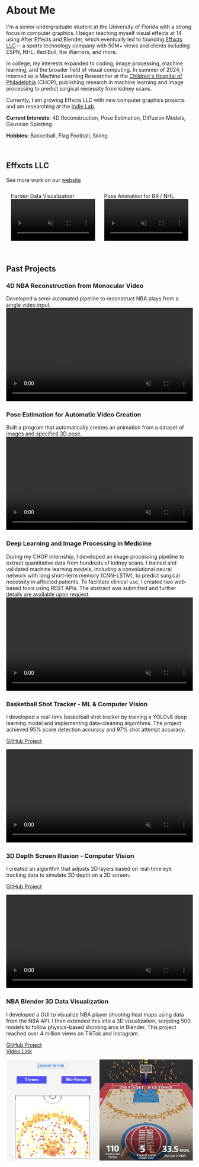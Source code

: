 # About Me

I'm a senior undergraduate student at the University of Florida with a strong focus in computer graphics. I began teaching myself visual effects at 14 using After Effects and Blender, which eventually led to founding <a href="https://www.effxcts.com" target="_blank">Effxcts LLC</a>— a sports technology company with 50M+ views and clients including ESPN, NHL, Red Bull, the Warriors, and more.

In college, my interests expanded to coding, image processing, machine learning, and the broader field of visual computing. In summer of 2024, I interned as a Machine Learning Researcher at the <a href="https://www.chop.edu/" target="_blank">Children's Hospital of Philadelphia</a> (CHOP), publishing research in machine learning and image processing to predict surgical necessity from kidney scans.

Currently, I am growing Effxcts LLC with new computer graphics projects and am researching at the <a href="https://www.cise.ufl.edu/~eragan/indie.html" target="_blank">Indie Lab</a>.

**Current Interests:** 4D Reconstruction, Pose Estimation, Diffusion Models, Gaussian Splatting

**Hobbies:** Basketball, Flag Football, Skiing

<br>


## Effxcts LLC

See more work on our <a href="https://www.effxcts.com" target="_blank"> website</a>
<div style="display: flex; flex-wrap: wrap; justify-content: space-evenly;">
    <div style="flex-basis: 45%; margin: 2.5%;">
        Harden Data Visualization
        <video controls loop="" muted="" autoplay="" style="width: 100%; height: auto;">
            <source src="https://github.com/avishah3/avishah3.github.io/raw/refs/heads/main/videos/Harden.Threes.Video.mp4">
        </video>
    </div>
    <div style="flex-basis: 45%; margin: 2.5%;">
        Pose Animation for BR / NHL
        <video controls loop="" muted="" autoplay="" style="width: 100%; height: auto;">
            <source src="https://github.com/avishah3/avishah3.github.io/raw/refs/heads/main/videos/BR%20NHL%20Edit.mp4">
        </video>
    </div>
</div>
<br>

## Past Projects

### 4D NBA Reconstruction from Monocular Video
Developed a semi-automated pipeline to reconstruct NBA plays from a single video input.
<video controls loop="" muted="" autoplay="" style="width: 100%; height: auto;">
    <source src="https://github.com/avishah3/avishah3.github.io/raw/refs/heads/main/videos/Nba.3D.Breakdown.mp4">
</video>
<br>

### Pose Estimation for Automatic Video Creation
Built a program that automatically creates an animation from a dataset of images and specified 3D pose.
<video controls loop="" muted="" autoplay="" style="width: 100%; height: auto;">
    <source src="https://github.com/avishah3/avishah3.github.io/raw/refs/heads/main/videos/Pose%20Estimation%20Breakdown.mp4">
</video>
<br>

### Deep Learning and Image Processing in Medicine
During my CHOP internship, I developed an image processing pipeline to extract quantitative data from hundreds of kidney scans. I trained and validated machine learning models, including a convolutional neural network with long short-term memory (CNN-LSTM), to predict surgical necessity in affected patients. To facilitate clinical use, I created two web-based tools using REST APIs. The abstract was submitted and further details are available upon request.
<video controls loop="" muted="" autoplay="" style="width: 100%; height: auto;">
    <source src="https://github.com/avishah3/avishah3.github.io/raw/refs/heads/main/videos/Chop.Video.mp4">
</video>
<br>

### Basketball Shot Tracker - ML & Computer Vision
I developed a real-time basketball shot tracker by training a YOLOv8 deep learning model and implementing data-cleaning algorithms. The project achieved 95% score detection accuracy and 97% shot attempt accuracy.

<a href="https://github.com/avishah3/AI-Basketball-Shot-Detection-Tracker" target="_blank">GitHub Project</a>

<video controls loop="" muted="" autoplay="" style="width: 100%; height: auto;">
    <source src="https://github.com/avishah3/avishah3.github.io/raw/refs/heads/main/videos/Basketball.Shot.Tracker.mp4">
</video>
<br>

### 3D Depth Screen Illusion - Computer Vision
I created an algorithm that adjusts 2D layers based on real-time eye tracking data to simulate 3D depth on a 2D screen.

<a href="https://github.com/avishah3/3D-Screen-Illusion-Using-Webcam" target="_blank">GitHub Project</a>

<video controls loop="" muted="" autoplay="" style="width: 100%; height: auto;">
    <source src="https://github.com/avishah3/avishah3.github.io/raw/refs/heads/main/videos/3D.Depth.Illusion.mp4">
</video>
<br>

### NBA Blender 3D Data Visualization
I developed a GUI to visualize NBA player shooting heat maps using data from the NBA API. I then extended this into a 3D visualization, scripting 500 models to follow physics-based shooting arcs in Blender. This project reached over 4 million views on TikTok and Instagram.

<a href="https://github.com/avishah3/DSA-final-project" target="_blank">GitHub Project</a>
<br>
<a href="https://www.instagram.com/effxcts/reel/C1a-GdfgVMk/" target="_blank">Video Link</a>

<div style="display: flex; justify-content: space-between;">
  <img src="/assets/shot_chart.png" alt="" style="width: 50%;"/>
  <img src="/assets/pistons.png" alt="" style="width: 50%;"/>
</div>
<br>
